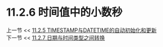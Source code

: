 # 11.2.6 时间值中的小数秒  

上一节 << [11.2.5 TIMESTAMP与DATETIME的自动初始化和更新](../05/Automatic%20Initialization%20and%20Updating%20for%20TIMESTAMP%20and%20DATETIME.md)  
下一节 << [11.2.7 日期与时间类型之间转换](../07/Conversion%20Between%20Date%20and%20Time%20Types.md)